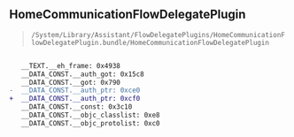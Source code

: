 ## HomeCommunicationFlowDelegatePlugin

> `/System/Library/Assistant/FlowDelegatePlugins/HomeCommunicationFlowDelegatePlugin.bundle/HomeCommunicationFlowDelegatePlugin`

```diff

   __TEXT.__eh_frame: 0x4938
   __DATA_CONST.__auth_got: 0x15c8
   __DATA_CONST.__got: 0x790
-  __DATA_CONST.__auth_ptr: 0xce0
+  __DATA_CONST.__auth_ptr: 0xcf0
   __DATA_CONST.__const: 0x3c10
   __DATA_CONST.__objc_classlist: 0xe8
   __DATA_CONST.__objc_protolist: 0xc0

```
